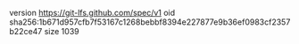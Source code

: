 version https://git-lfs.github.com/spec/v1
oid sha256:1b671d957cfb7f53167c1268bebbf8394e227877e9b36ef0983cf2357b22ce47
size 1039

